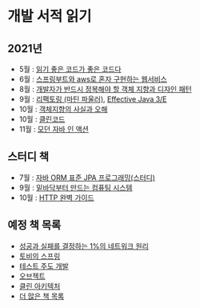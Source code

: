# 개발 서적 읽기

## 2021년
- 5월 : [읽기 좋은 코드가 좋은 코드다](http://www.yes24.com/Product/Goods/6692314)
- 6월 : [스프링부트와 aws로 혼자 구현하는 웹서비스](http://www.yes24.com/Product/Goods/83849117)
- 8월 : [개발자가 반드시 정복해야 할 객체 지향과 디자인 패턴](http://www.yes24.com/Product/Goods/9179120)
- 9월 : [리팩토링 (마틴 파울러)](http://www.yes24.com/Product/Goods/267290), [Effective Java 3/E](http://www.yes24.com/Product/Goods/65551284?OzSrank=1)
- 10월 : [객체지향의 사실과 오해](http://www.yes24.com/Product/Goods/18249021)
- 10월 : [클린코드](http://www.yes24.com/Product/Goods/11681152)
- 11월 : [모던 자바 인 액션](http://www.yes24.com/Product/Goods/77125987)

## 스터디 책
- 7월 : [자바 ORM 표준 JPA 프로그래밍(스터디)](http://www.yes24.com/Product/Goods/19040233)
- 9월 : [밑바닥부터 만드는 컴퓨팅 시스템](http://www.yes24.com/Product/Goods/71129079)
- 10월 : [HTTP 완벽 가이드](http://www.yes24.com/Product/Goods/15381085)



## 예정 책 목록
- [성공과 실패를 결정하는 1%의 네트워크 원리](http://www.yes24.com/Product/Goods/90640081)
- [토비의 스프링](http://www.yes24.com/Product/Goods/7516911)
- [테스트 주도 개발](http://www.yes24.com/Product/Goods/12246033?OzSrank=1)
- [오브젝트](http://www.yes24.com/Product/Goods/74219491)
- [클린 아키텍처](http://www.yes24.com/Product/Goods/77283734)
- [더 많은 책 목록](https://www.notion.so/2021-de02598a8b5d4ab5a9d1c7f9aa069e3f)
